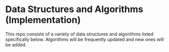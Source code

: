 # Data Structures and Algorithms (Implementation)

This repo consists of a variety of data structures and algorithms listed
specifically below. Algorithms will be frequently updated and new ones will be added.
